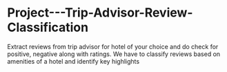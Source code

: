 # Project---Trip-Advisor-Review-Classification
Extract reviews from trip advisor for hotel of your choice and do check for positive, negative along with ratings. We have to classify reviews based on amenities of a hotel and identify key highlights
